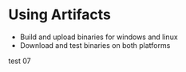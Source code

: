 # Using Artifacts

- Build and upload binaries for windows and linux
- Download and test binaries on both platforms

test 07
